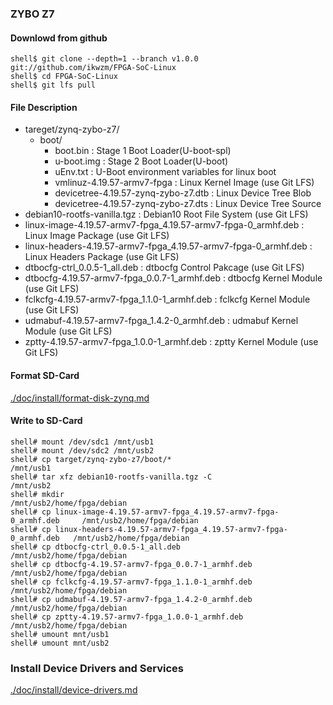 ### ZYBO Z7

#### Downlowd from github

```console
shell$ git clone --depth=1 --branch v1.0.0 git://github.com/ikwzm/FPGA-SoC-Linux
shell$ cd FPGA-SoC-Linux
shell$ git lfs pull
```

#### File Description

 * tareget/zynq-zybo-z7/
   + boot/
     - boot.bin                                                      : Stage 1 Boot Loader(U-boot-spl)
     - u-boot.img                                                    : Stage 2 Boot Loader(U-boot)
     - uEnv.txt                                                      : U-Boot environment variables for linux boot
     - vmlinuz-4.19.57-armv7-fpga                                    : Linux Kernel Image       (use Git LFS)
     - devicetree-4.19.57-zynq-zybo-z7.dtb                           : Linux Device Tree Blob   
     - devicetree-4.19.57-zynq-zybo-z7.dts                           : Linux Device Tree Source
 * debian10-rootfs-vanilla.tgz                                       : Debian10 Root File System (use Git LFS)
 * linux-image-4.19.57-armv7-fpga_4.19.57-armv7-fpga-0_armhf.deb     : Linux Image Package      (use Git LFS)
 * linux-headers-4.19.57-armv7-fpga_4.19.57-armv7-fpga-0_armhf.deb   : Linux Headers Package    (use Git LFS)
 * dtbocfg-ctrl_0.0.5-1_all.deb                                      : dtbocfg Control Pakcage  (use Git LFS)
 * dtbocfg-4.19.57-armv7-fpga_0.0.7-1_armhf.deb                      : dtbocfg Kernel Module    (use Git LFS)
 * fclkcfg-4.19.57-armv7-fpga_1.1.0-1_armhf.deb                      : fclkcfg Kernel Module    (use Git LFS)
 * udmabuf-4.19.57-armv7-fpga_1.4.2-0_armhf.deb                      : udmabuf Kernel Module    (use Git LFS)
 * zptty-4.19.57-armv7-fpga_1.0.0-1_armhf.deb                        : zptty   Kernel Module    (use Git LFS)

#### Format SD-Card

[./doc/install/format-disk-zynq.md](format-disk-zynq.md)

#### Write to SD-Card

````console
shell# mount /dev/sdc1 /mnt/usb1
shell# mount /dev/sdc2 /mnt/usb2
shell# cp target/zynq-zybo-z7/boot/*                                        /mnt/usb1
shell# tar xfz debian10-rootfs-vanilla.tgz -C                               /mnt/usb2
shell# mkdir                                                                /mnt/usb2/home/fpga/debian
shell# cp linux-image-4.19.57-armv7-fpga_4.19.57-armv7-fpga-0_armhf.deb     /mnt/usb2/home/fpga/debian
shell# cp linux-headers-4.19.57-armv7-fpga_4.19.57-armv7-fpga-0_armhf.deb   /mnt/usb2/home/fpga/debian
shell# cp dtbocfg-ctrl_0.0.5-1_all.deb                                      /mnt/usb2/home/fpga/debian
shell# cp dtbocfg-4.19.57-armv7-fpga_0.0.7-1_armhf.deb                      /mnt/usb2/home/fpga/debian
shell# cp fclkcfg-4.19.57-armv7-fpga_1.1.0-1_armhf.deb                      /mnt/usb2/home/fpga/debian
shell# cp udmabuf-4.19.57-armv7-fpga_1.4.2-0_armhf.deb                      /mnt/usb2/home/fpga/debian
shell# cp zptty-4.19.57-armv7-fpga_1.0.0-1_armhf.deb                        /mnt/usb2/home/fpga/debian
shell# umount mnt/usb1
shell# umount mnt/usb2
````

### Install Device Drivers and Services

[./doc/install/device-drivers.md](device-drivers.md)

